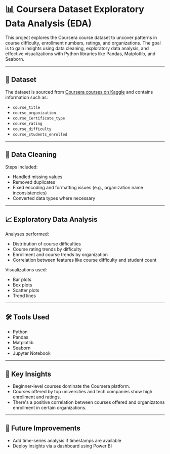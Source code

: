 
# 📊 Coursera Dataset Exploratory Data Analysis (EDA)

This project explores the Coursera course dataset to uncover patterns in course difficulty, enrollment numbers, ratings, and organizations. The goal is to gain insights using data cleaning, exploratory data analysis, and effective visualizations with Python libraries like Pandas, Matplotlib, and Seaborn.

---

## 📁 Dataset

The dataset is sourced from [Coursera courses on Kaggle](https://www.kaggle.com/datasets/siddharthm1698/coursera-course-dataset) and contains information such as:

- `course_title`
- `course_organization`
- `course_Certificate_type`
- `course_rating`
- `course_difficulty`
- `course_students_enrolled`

---

## 🧹 Data Cleaning

Steps included:

- Handled missing values
- Removed duplicates
- Fixed encoding and formatting issues (e.g., organization name inconsistencies)
- Converted data types where necessary

---

## 📈 Exploratory Data Analysis

Analyses performed:

- Distribution of course difficulties
- Course rating trends by difficulty
- Enrollment and course trends by organization
- Correlation between features like course difficulty and student count

Visualizations used:

- Bar plots
- Box plots
- Scatter plots
- Trend lines


---

## 🛠 Tools Used

- Python
- Pandas
- Matplotlib
- Seaborn
- Jupyter Notebook

---

## 📌 Key Insights

- Beginner-level courses dominate the Coursera platform.
- Courses offered by top universities and tech companies show high enrollment and ratings.
- There's a positive correlation between courses offered and organizatons enrollment in certain organizations.

---

## 📝 Future Improvements

- Add time-series analysis if timestamps are available
- Deploy insights via a dashboard using Power BI
